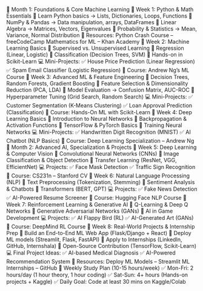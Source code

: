 🚀 Month 1: Foundations & Core Machine Learning
📅 Week 1: Python & Math Essentials
🔹 Learn Python basics → Lists, Dictionaries, Loops, Functions
🔹 NumPy & Pandas → Data manipulation, arrays, DataFrames
🔹 Linear Algebra → Matrices, Vectors, Eigenvalues
🔹 Probability & Statistics → Mean, Variance, Normal Distribution
📌 Resources:
Python Crash Course – freeCodeCamp
Mathematics for ML – Khan Academy
📅 Week 2: Machine Learning Basics
🔹 Supervised vs. Unsupervised Learning
🔹 Regression (Linear, Logistic)
🔹 Classification (Decision Trees, SVM)
🔹 Hands-on in Scikit-Learn
💻 Mini-Projects:
✅ House Price Prediction (Linear Regression)
✅ Spam Email Classifier (Logistic Regression)
📌 Course: Andrew Ng’s ML Course
📅 Week 3: Advanced ML & Feature Engineering
🔹 Decision Trees, Random Forests, Gradient Boosting
🔹 Feature Selection & Dimensionality Reduction (PCA, LDA)
🔹 Model Evaluation → Confusion Matrix, AUC-ROC
🔹 Hyperparameter Tuning (Grid Search, Random Search)
💻 Mini-Projects:
✅ Customer Segmentation (K-Means Clustering)
✅ Loan Approval Prediction (Classification)
📌 Course: Hands-On ML with Scikit-Learn
📅 Week 4: Deep Learning Basics
🔹 Introduction to Neural Networks
🔹 Backpropagation & Activation Functions
🔹 TensorFlow & PyTorch Basics
🔹 Training Neural Networks
💻 Mini-Projects:
✅ Handwritten Digit Recognition (MNIST)
✅ AI Chatbot (NLP Basics)
📌 Course: Deep Learning Specialization – Andrew Ng
🚀 Month 2: Advanced AI, Specialization & Projects
📅 Week 5: Deep Learning & Computer Vision
🔹 Convolutional Neural Networks (CNNs)
🔹 Image Classification & Object Detection
🔹 Transfer Learning (ResNet, VGG, EfficientNet)
💻 Projects:
✅ Face Mask Detection
✅ Traffic Sign Recognition
📌 Course: CS231n – Stanford CV
📅 Week 6: Natural Language Processing (NLP)
🔹 Text Preprocessing (Tokenization, Stemming)
🔹 Sentiment Analysis & Chatbots
🔹 Transformers (BERT, GPT)
💻 Projects:
✅ Fake News Detection
✅ AI-Powered Resume Screener
📌 Course: Hugging Face NLP Course
📅 Week 7: Reinforcement Learning & Generative AI
🔹 Q-Learning & Deep Q Networks
🔹 Generative Adversarial Networks (GANs)
🔹 AI in Game Development
💻 Projects:
✅ AI Flappy Bird (RL)
✅ AI-Generated Art (GANs)
📌 Course: DeepMind RL Course
📅 Week 8: Real-World Projects & Internship Prep
🔹 Build an End-to-End ML Web App (Flask/Django + React)
🔹 Deploy ML models (Streamlit, Flask, FastAPI)
🔹 Apply to Internships (LinkedIn, GitHub, Internshala)
🔹 Open-Source Contribution (TensorFlow, Scikit-Learn)
💻 Final Project Ideas:
✅ AI-based Medical Diagnosis
✅ AI-Powered Recommendation System
📌 Resources:
Deploy ML Models – Streamlit
ML Internships – GitHub
📌 Weekly Study Plan (10-15 hours/week)
✅ Mon-Fri:
2 hours/day (1 hour theory, 1 hour coding)
✅ Sat-Sun:
4+ hours (Hands-on projects + Kaggle)
✅ Daily Goal:
Code at least 30 mins on Kaggle/Colab
